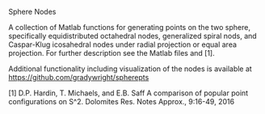 Sphere Nodes

A collection of Matlab functions for generating points on the two sphere, specifically equidistributed octahedral nodes, generalized spiral nods, and Caspar-Klug icosahedral nodes under radial projection or equal area projection. For further description see the Matlab files and [1].

Additional functionality including visualization of the nodes is available at https://github.com/gradywright/spherepts

[1] D.P. Hardin, T. Michaels, and E.B. Saff A comparison of popular point configurations on S^2. Dolomites Res. Notes Approx., 9:16-49, 2016